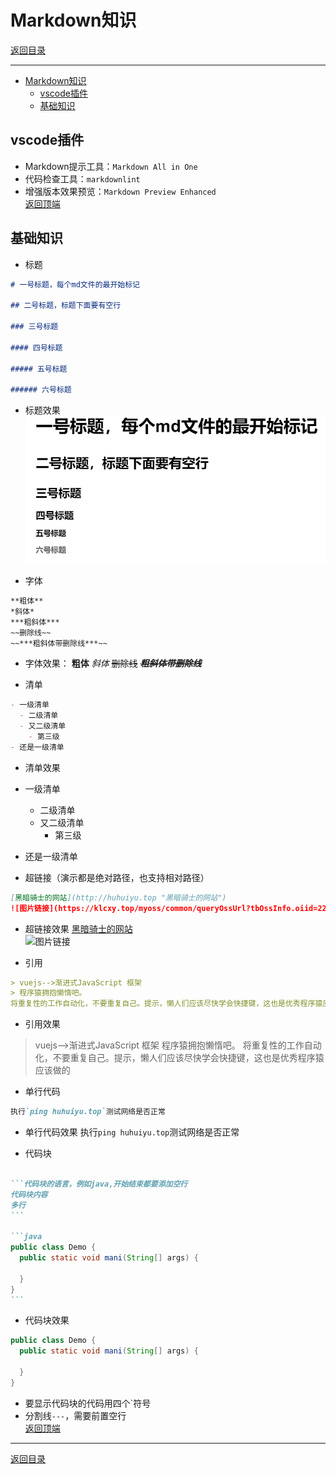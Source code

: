 # Markdown知识

[返回目录](/other/README.md)

---

- [Markdown知识](#markdown知识)
  - [vscode插件](#vscode插件)
  - [基础知识](#基础知识)

## vscode插件

- Markdown提示工具：`Markdown All in One`
- 代码检查工具：`markdownlint`
- 增强版本效果预览：`Markdown Preview Enhanced`  
[返回顶端](#markdown知识)

## 基础知识

- 标题

```markdown
# 一号标题，每个md文件的最开始标记

## 二号标题，标题下面要有空行

### 三号标题

#### 四号标题

##### 五号标题

###### 六号标题
```

- 标题效果
![img0001](/images/markdown/markdown-001.png)

- 字体

```markdown
**粗体**
*斜体*
***粗斜体***
~~删除线~~
~~***粗斜体带删除线***~~
```

- 字体效果： **粗体** *斜体* ~~删除线~~ ~~***粗斜体带删除线***~~

- 清单

```markdown
- 一级清单
  - 二级清单
  - 又二级清单
    - 第三级
- 还是一级清单
```

- 清单效果
- 一级清单
  - 二级清单
  - 又二级清单
    - 第三级
- 还是一级清单

- 超链接（演示都是绝对路径，也支持相对路径）

```markdown
[黑暗骑士的网站](http://huhuiyu.top "黑暗骑士的网站")
![图片链接](https://klcxy.top/myoss/common/queryOssUrl?tbOssInfo.oiid=22&tbOssInfo.obid=1 '程序猿')
```

- 超链接效果
[黑暗骑士的网站](http://huhuiyu.top "黑暗骑士的网站")  
![图片链接](https://klcxy.top/myoss/common/queryOssUrl?tbOssInfo.oiid=22&tbOssInfo.obid=1 '程序猿')

- 引用

```markdown
> vuejs-->渐进式JavaScript 框架
> 程序猿拥抱懒惰吧。  
将重复性的工作自动化，不要重复自己。提示，懒人们应该尽快学会快捷键，这也是优秀程序猿应该做的
```

- 引用效果

> vuejs-->渐进式JavaScript 框架
> 程序猿拥抱懒惰吧。
将重复性的工作自动化，不要重复自己。提示，懒人们应该尽快学会快捷键，这也是优秀程序猿应该做的

- 单行代码

```markdown
执行`ping huhuiyu.top`测试网络是否正常
```

- 单行代码效果
执行`ping huhuiyu.top`测试网络是否正常

- 代码块

````markdown

```代码块的语言，例如java,开始结束都要添加空行
代码块内容
多行
```

```java
public class Demo {
  public static void mani(String[] args) {

  }
}
```

````

- 代码块效果

```java
public class Demo {
  public static void mani(String[] args) {

  }
}
```

- 要显示代码块的代码用四个`符号
- 分割线`---`，需要前置空行  
[返回顶端](#markdown知识)

---
[返回目录](/other/README.md)
